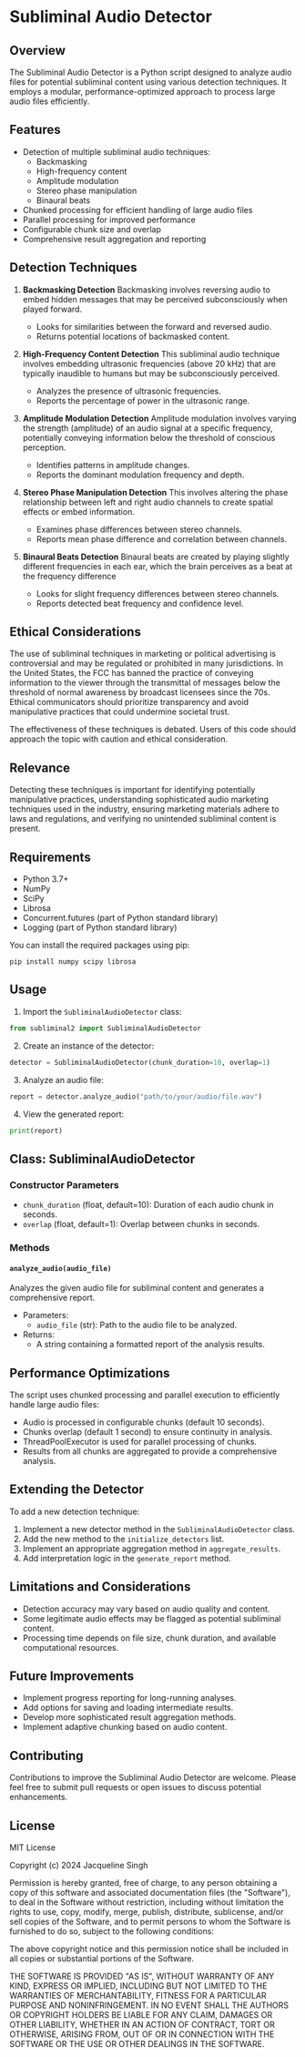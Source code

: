 # Subliminal Audio Detector

## Overview

The Subliminal Audio Detector is a Python script designed to analyze audio files for potential subliminal content using various detection techniques. It employs a modular, performance-optimized approach to process large audio files efficiently.

## Features

- Detection of multiple subliminal audio techniques:
  - Backmasking
  - High-frequency content
  - Amplitude modulation
  - Stereo phase manipulation
  - Binaural beats
- Chunked processing for efficient handling of large audio files
- Parallel processing for improved performance
- Configurable chunk size and overlap
- Comprehensive result aggregation and reporting

## Detection Techniques

1. **Backmasking Detection**
   Backmasking involves reversing audio to embed hidden messages that may be perceived subconsciously when played forward.
   - Looks for similarities between the forward and reversed audio.
   - Returns potential locations of backmasked content.

2. **High-Frequency Content Detection**
   This subliminal audio technique involves embedding ultrasonic frequencies (above 20 kHz) that are typically inaudible to humans but may be subconsciously perceived.
   - Analyzes the presence of ultrasonic frequencies.
   - Reports the percentage of power in the ultrasonic range.

3. **Amplitude Modulation Detection**
   Amplitude modulation involves varying the strength (amplitude) of an audio signal at a specific frequency, potentially conveying information below the threshold of conscious perception.
   - Identifies patterns in amplitude changes.
   - Reports the dominant modulation frequency and depth.

4. **Stereo Phase Manipulation Detection**
   This involves altering the phase relationship between left and right audio channels to create spatial effects or embed information.
   - Examines phase differences between stereo channels.
   - Reports mean phase difference and correlation between channels.

5. **Binaural Beats Detection**
   Binaural beats are created by playing slightly different frequencies in each ear, which the brain perceives as a beat at the frequency difference
   - Looks for slight frequency differences between stereo channels.
   - Reports detected beat frequency and confidence level.

## Ethical Considerations

The use of subliminal techniques in marketing or political advertising is controversial and may be regulated or prohibited in many jurisdictions. In the United States, the FCC has banned the practice of conveying information to the viewer through the transmittal of messages below the threshold of normal awareness by broadcast licensees since the 70s. Ethical communicators should prioritize transparency and avoid manipulative practices that could undermine societal trust.

The effectiveness of these techniques is debated. Users of this code should approach the topic with caution and ethical consideration.

## Relevance

Detecting these techniques is important for identifying potentially manipulative practices, understanding sophisticated audio marketing techniques used in the industry, ensuring marketing materials adhere to laws and regulations, and verifying no unintended subliminal content is present.

## Requirements

- Python 3.7+
- NumPy
- SciPy
- Librosa
- Concurrent.futures (part of Python standard library)
- Logging (part of Python standard library)

You can install the required packages using pip:

```
pip install numpy scipy librosa
```

## Usage

1. Import the `SubliminalAudioDetector` class:

```python
from subliminal2 import SubliminalAudioDetector
```

2. Create an instance of the detector:

```python
detector = SubliminalAudioDetector(chunk_duration=10, overlap=1)
```

3. Analyze an audio file:

```python
report = detector.analyze_audio("path/to/your/audio/file.wav")
```

4. View the generated report:

```python
print(report)
```

## Class: SubliminalAudioDetector

### Constructor Parameters

- `chunk_duration` (float, default=10): Duration of each audio chunk in seconds.
- `overlap` (float, default=1): Overlap between chunks in seconds.

### Methods

#### `analyze_audio(audio_file)`

Analyzes the given audio file for subliminal content and generates a comprehensive report.

- Parameters:
  - `audio_file` (str): Path to the audio file to be analyzed.
- Returns:
  - A string containing a formatted report of the analysis results.

## Performance Optimizations

The script uses chunked processing and parallel execution to efficiently handle large audio files:

- Audio is processed in configurable chunks (default 10 seconds).
- Chunks overlap (default 1 second) to ensure continuity in analysis.
- ThreadPoolExecutor is used for parallel processing of chunks.
- Results from all chunks are aggregated to provide a comprehensive analysis.

## Extending the Detector

To add a new detection technique:

1. Implement a new detector method in the `SubliminalAudioDetector` class.
2. Add the new method to the `initialize_detectors` list.
3. Implement an appropriate aggregation method in `aggregate_results`.
4. Add interpretation logic in the `generate_report` method.

## Limitations and Considerations

- Detection accuracy may vary based on audio quality and content.
- Some legitimate audio effects may be flagged as potential subliminal content.
- Processing time depends on file size, chunk duration, and available computational resources.

## Future Improvements

- Implement progress reporting for long-running analyses.
- Add options for saving and loading intermediate results.
- Develop more sophisticated result aggregation methods.
- Implement adaptive chunking based on audio content.

## Contributing

Contributions to improve the Subliminal Audio Detector are welcome. Please feel free to submit pull requests or open issues to discuss potential enhancements.

## License

MIT License

Copyright (c) 2024 Jacqueline Singh

Permission is hereby granted, free of charge, to any person obtaining a copy
of this software and associated documentation files (the "Software"), to deal
in the Software without restriction, including without limitation the rights
to use, copy, modify, merge, publish, distribute, sublicense, and/or sell
copies of the Software, and to permit persons to whom the Software is
furnished to do so, subject to the following conditions:

The above copyright notice and this permission notice shall be included in all
copies or substantial portions of the Software.

THE SOFTWARE IS PROVIDED "AS IS", WITHOUT WARRANTY OF ANY KIND, EXPRESS OR
IMPLIED, INCLUDING BUT NOT LIMITED TO THE WARRANTIES OF MERCHANTABILITY,
FITNESS FOR A PARTICULAR PURPOSE AND NONINFRINGEMENT. IN NO EVENT SHALL THE
AUTHORS OR COPYRIGHT HOLDERS BE LIABLE FOR ANY CLAIM, DAMAGES OR OTHER
LIABILITY, WHETHER IN AN ACTION OF CONTRACT, TORT OR OTHERWISE, ARISING FROM,
OUT OF OR IN CONNECTION WITH THE SOFTWARE OR THE USE OR OTHER DEALINGS IN THE
SOFTWARE.
